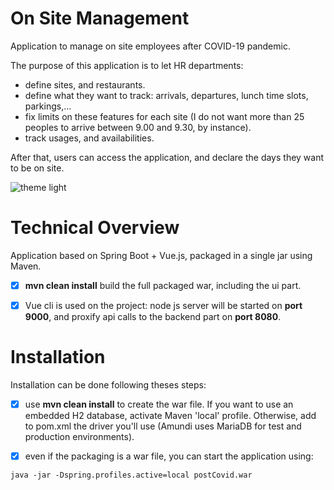 # On Site Management

Application to manage on site employees after COVID-19 pandemic. 

The purpose of this application is to let HR departments: 

- define sites, and restaurants.
- define what they want to track: arrivals, departures, lunch time slots, parkings,...
- fix limits on these features for each site (I do not want more than 25 peoples to arrive between 9.00 and 9.30, by instance).
- track usages, and availabilities.

After that, users can access the application, and declare the days they want to be on site. 

![theme light](https://live.staticflickr.com/65535/49934851166_a70d074fd9_k.jpg)


# Technical Overview

Application based on Spring Boot + Vue.js, packaged in a single jar using Maven.



- [x] **mvn clean install** build the full packaged war, including the ui part.
- [x] Vue cli is used on the project: node js server will be started on **port 9000**, and proxify api calls to the backend part on **port 8080**.


# Installation


Installation can be done following theses steps: 
- [x] use **mvn clean install** to create the war file. If you want to use an embedded H2 database, activate Maven 'local' profile. Otherwise, add to pom.xml the driver you'll use (Amundi uses MariaDB for test and production environments).
- [x] even if the packaging is a war file, you can start the application using:


`java -jar -Dspring.profiles.active=local postCovid.war`

